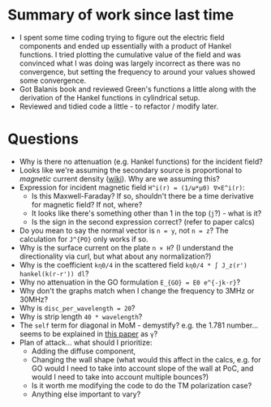 # Summary of work since last time

* I spent some time coding trying to figure out the electric field components and ended up essentially with a product of Hankel functions. I tried plotting the cumulative value of the field and was convinced what I was doing was largely incorrect as there was no convergence, but setting the frequency to around your values showed some convergence.
* Got Balanis book and reviewed Green's functions a little along with the derivation of the Hankel functions in cylindrical setup.
* Reviewed and tidied code a little - to refactor / modify later.


# Questions

* Why is there no attenuation (e.g. Hankel functions) for the incident field?
* Looks like we're assuming the secondary source is proportional to *magnetic* current density ([wiki](https://en.wikipedia.org/wiki/Magnetic_current)). Why are we assuming this?
* Expression for incident magnetic field `H^i(r) = (1/ω*μ0) ∇×E^i(r)`:
    * Is this Maxwell-Faraday? If so, shouldn't there be a time derivative for magnetic field? If not, where?
    * It looks like there's something other than 1 in the top (`j`?) - what is it?
    * Is the sign in the second expression correct? (refer to paper calcs)
* Do you mean to say the normal vector is `n = y`, not `n = z`? The calculation for `J^{PO}` only works if so.
* Why is the surface current on the plate `n × H`? (I understand the directionality via curl, but what about any normalization?)
* Why is the coefficient `kη0/4` in the  scattered field `kη0/4 * ∫ J_z(r') hankel(k(r-r')) dl`?
* Why no attenuation in the GO formulation `E_{GO} = E0 e^{-jk⋅r}`?
* Why don't the graphs match when I change the frequency to 3MHz or 30MHz?
* Why is `disc_per_wavelength = 20`?
* Why is strip length `40 * wavelength`?
* The `self` term for diagonal in MoM - demystify? e.g. the 1.781 number... seems to be explained in [this paper](https://www.eeng.dcu.ie/~brennanc/publications/papers/2012/RIA_2012_a.pdf) as `γ`?
* Plan of attack... what should I prioritize:
    * Adding the diffuse component,
    * Changing the wall shape (what would this affect in the calcs, e.g. for GO would I need to take into account slope of the wall at PoC, and would I need to take into account multiple bounces?)
    * Is it worth me modifying the code to do the TM polarization case?
    * Anything else important to vary?
